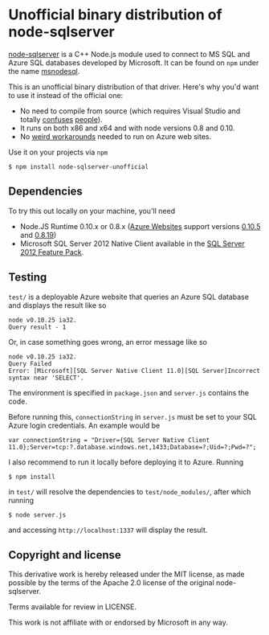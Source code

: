# Unofficial binary distribution of node-sqlserver

[node-sqlserver](https://github.com/WindowsAzure/node-sqlserver) is a C++
Node.js module used to connect to MS SQL and Azure SQL databases developed by
Microsoft. It can be found on `npm` under the name
[msnodesql](https://www.npmjs.org/package/msnodesql).

This is an unofficial binary distribution of that driver. Here's why you'd want
to use it instead of the official one:

 * No need to compile from source (which requires Visual Studio and totally
   [confuses](https://github.com/WindowsAzure/node-sqlserver/issues/155)
[people](https://github.com/WindowsAzure/node-sqlserver/issues/143)).
 * It runs on both x86 and x64 and with node versions 0.8 and 0.10.
 * No [weird
   workarounds](http://geekswithblogs.net/shaunxu/archive/2012/11/16/install-npm-packages-automatically-for-node.js-on-windows-azure-web.aspx)
   needed to run on Azure web sites.

Use it on your projects via `npm`

    $ npm install node-sqlserver-unofficial

## Dependencies

To try this out locally on your machine, you'll need

 * Node.JS Runtime 0.10.x or 0.8.x ([Azure
   Websites](http://www.windowsazure.com/en-us/documentation/articles/nodejs-specify-node-version-windows-azure-apps/)
   support versions [0.10.5](http://nodejs.org/dist/v0.10.5/) and
   [0.8.19](http://nodejs.org/dist/v0.8.19/))
 * Microsoft SQL Server 2012 Native Client available in the [SQL Server 2012
   Feature Pack](http://www.microsoft.com/en-us/download/details.aspx?id=29065).

## Testing

`test/` is a deployable Azure website that queries an Azure SQL
database and displays the result like so

    node v0.10.25 ia32.
    Query result - 1

Or, in case something goes wrong, an error message like so

    node v0.10.25 ia32.
    Query Failed
    Error: [Microsoft][SQL Server Native Client 11.0][SQL Server]Incorrect syntax near 'SELECT'.

The environment is specified in `package.json` and `server.js` contains the code.

Before running this, `connectionString` in `server.js` must be set to your
SQL Azure login credentials. An example would be

    var connectionString = "Driver={SQL Server Native Client 11.0};Server=tcp:?.database.windows.net,1433;Database=?;Uid=?;Pwd=?";

I also recommend to run it locally before deploying it to Azure. Running

    $ npm install

in `test/` will resolve the dependencies to `test/node_modules/`, after which running

    $ node server.js

and accessing `http://localhost:1337` will display the result.

## Copyright and license

This derivative work is hereby released under the MIT license, as made possible by the
terms of the Apache 2.0 license of the original node-sqlserver.

Terms available for review in LICENSE.

This work is not affiliate with or endorsed by Microsoft in any way.
